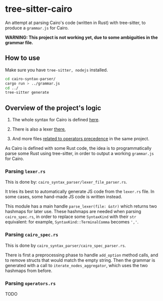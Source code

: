 # tree-sitter-cairo
An attempt at parsing Cairo's code (written in Rust) with tree-sitter, to produce a `grammar.js` for Cairo.

**WARNING: This project is not working yet, due to some ambiguities in the grammar file.**

## How to use
Make sure you have `tree-sitter, nodejs` installed.
``` sh
cd cairo-syntax-parser/
cargo run > ../grammar.js
cd ../
tree-sitter generate
```


## Overview of the project's logic

1. The whole syntax for Cairo is defined [here](https://github.com/starkware-libs/cairo/blob/main/crates/cairo-lang-syntax-codegen/src/cairo_spec.rs).

2. There is also a lexer [there](https://github.com/starkware-libs/cairo/blob/main/crates/cairo-lang-parser/src/lexer.rs),
3. And more files [related to operators precedence](https://github.com/starkware-libs/cairo/blob/main/crates/cairo-lang-parser/src/operators.rs
) in the same project.

 As Cairo is defined with some Rust code, the idea is to programmatically parse some Rust using tree-sitter, in order to output a working `grammar.js` for Cairo. 
 
 ### Parsing `lexer.rs`
 
 This is done by: `cairo_syntax_parser/lexer_file_parser.rs`. 
 
 It tries its best to automatically generate JS code from the `lexer.rs` file. In some cases, some hand-made JS code is written instead.

This module has a main handle `parse_lexer(file: &str)` which returns two hashmaps for later use. These hashmaps are needed when parsing `cairo_spec.rs`, in order to replace some `SyntaxKind` with their `str` equivalent: for example, `SyntaxKind::TerminalComma` becomes `','`.
 
 ### Parsing `cairo_spec.rs`
 
 This is done by `cairo_syntax_parser/cairo_spec_parser.rs`.
 
 There is first a preprocessing phase to handle `add_option` method calls, and to remove structs that would match the empty string.
 Then the grammar is generated with a call to `iterate_nodes_aggregator`, which uses the two hashmaps from before.

### Parsing `operators.rs`
TODO
